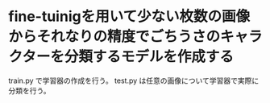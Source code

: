 # fine-tuinigを用いて少ない枚数の画像からそれなりの精度でごちうさのキャラクターを分類するモデルを作成する

train.py で学習器の作成を行う。
test.py は任意の画像について学習器で実際に分類を行う。